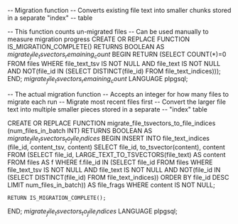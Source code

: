 -- Migration function
-- Converts existing file text into smaller chunks stored in a separate "index" 
-- table

-- This function counts un-migrated files
-- Can be used manually to measure migration progress
CREATE OR REPLACE FUNCTION IS_MIGRATION_COMPLETE() RETURNS BOOLEAN
AS $migrate_file_tsvectors_remaining_count$
BEGIN
  RETURN (SELECT COUNT(*)=0 FROM files
            WHERE file_text_tsv IS NOT NULL
            AND file_text IS NOT NULL
            AND NOT(file_id IN (SELECT DISTINCT(file_id) 
                                FROM file_text_indices)));
END;
$migrate_file_tsvectors_remaining_count$
LANGUAGE plpgsql;

-- The actual migration function
-- Accepts an integer for how many files to migrate each run
-- Migrate most recent files first
-- Convert the larger file text into multiple smaller pieces stored in a separate 
-- "index" table

CREATE OR REPLACE FUNCTION migrate_file_tsvectors_to_file_indices
(num_files_in_batch INT) 
RETURNS BOOLEAN
AS $migrate_file_tsvectors_to_file_indices$
BEGIN
  INSERT INTO file_text_indices (file_id, content_tsv, content)
    SELECT file_id, to_tsvector(content), content
      FROM (SELECT file_id, LARGE_TEXT_TO_TSVECTORS(file_text) AS content
              FROM files AS f
              WHERE f.file_id IN (SELECT file_id FROM files
                                    WHERE file_text_tsv IS NOT NULL
                                    AND file_text IS NOT NULL
                                    AND NOT(file_id IN (SELECT DISTINCT(file_id) 
                                                        FROM file_text_indices))
                                  ORDER BY file_id DESC
                                  LIMIT num_files_in_batch)) AS file_frags
    WHERE content IS NOT NULL;

    RETURN IS_MIGRATION_COMPLETE();
END;
$migrate_file_tsvectors_to_file_indices$
LANGUAGE plpgsql;
